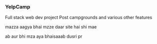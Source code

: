 ### YelpCamp
Full stack web dev project
Post campgrounds and various other features


mazza aagya bhai mzze daar site hai shi mae

ab aur bhi mza aya bhaisaaab dusri pr
